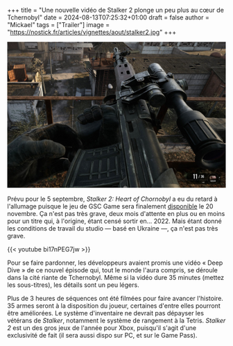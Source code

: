 +++
title = "Une nouvelle vidéo de Stalker 2 plonge un peu plus au cœur de Tchernobyl"
date = 2024-08-13T07:25:32+01:00
draft = false
author = "Mickael"
tags = ["Trailer"]
image = "https://nostick.fr/articles/vignettes/aout/stalker2.jpg"
+++

![Stalker 2: Heart of Chornobyl](stalker2.jpg "")

Prévu pour le 5 septembre, *Stalker 2: Heart of Chornobyl* a eu du retard à l'allumage puisque le jeu de GSC Game sera finalement [disponible](https://nostick.fr/articles/2024/juillet/2707-backlog-semaine-nintendo-marvel-vs-capcom-assassins-creed-shadow/#on-na-pas-eu-le-temps-cette-semaine-mais-on-pense-à-eux) le 20 novembre. Ça n'est pas très grave, deux mois d'attente en plus ou en moins pour un titre qui, à l'origine, étant censé sortir en… 2022. Mais étant donné les conditions de travail du studio — basé en Ukraine —, ça n'est pas très grave.

{{< youtube bi17nPEG7jw >}} 

Pour se faire pardonner, les développeurs avaient promis une vidéo « Deep Dive » de ce nouvel épisode qui, tout le monde l'aura compris, se déroule dans la cité riante de Tchernobyl. Même si la vidéo dure 35 minutes (mettez les sous-titres), les détails sont un peu légers. 

Plus de 3 heures de séquences ont été filmées pour faire avancer l'histoire. 35 armes seront à la disposition du joueur, certaines d'entre elles pourront être améliorées. Le système d'inventaire ne devrait pas dépayser les vétérans de *Stalker*, notamment le système de rangement à la Tetris. *Stalker 2* est un des gros jeux de l'année pour Xbox, puisqu'il s'agit d'une exclusivité de fait (il sera aussi dispo sur PC, et sur le Game Pass).